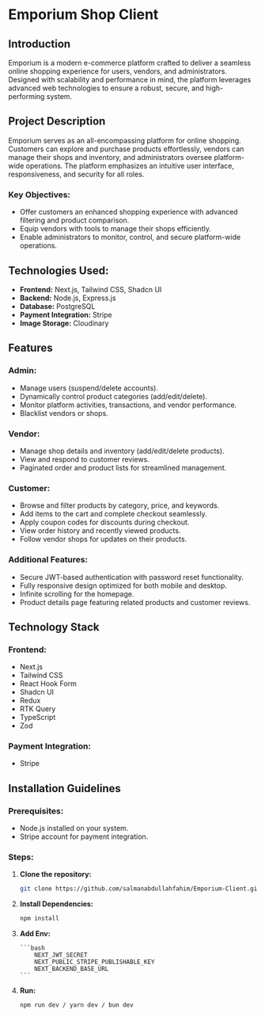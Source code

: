 # Emporium Shop Client

## Introduction

Emporium is a modern e-commerce platform crafted to deliver a seamless online shopping experience for users, vendors, and administrators. Designed with scalability and performance in mind, the platform leverages advanced web technologies to ensure a robust, secure, and high-performing system.

## Project Description

Emporium serves as an all-encompassing platform for online shopping. Customers can explore and purchase products effortlessly, vendors can manage their shops and inventory, and administrators oversee platform-wide operations. The platform emphasizes an intuitive user interface, responsiveness, and security for all roles.

### Key Objectives:

- Offer customers an enhanced shopping experience with advanced filtering and product comparison.
- Equip vendors with tools to manage their shops efficiently.
- Enable administrators to monitor, control, and secure platform-wide operations.

## Technologies Used:

- **Frontend:** Next.js, Tailwind CSS, Shadcn UI
- **Backend:** Node.js, Express.js
- **Database:** PostgreSQL
- **Payment Integration:** Stripe
- **Image Storage:** Cloudinary

## Features

### Admin:

- Manage users (suspend/delete accounts).
- Dynamically control product categories (add/edit/delete).
- Monitor platform activities, transactions, and vendor performance.
- Blacklist vendors or shops.

### Vendor:

- Manage shop details and inventory (add/edit/delete products).
- View and respond to customer reviews.
- Paginated order and product lists for streamlined management.

### Customer:

- Browse and filter products by category, price, and keywords.
- Add items to the cart and complete checkout seamlessly.
- Apply coupon codes for discounts during checkout.
- View order history and recently viewed products.
- Follow vendor shops for updates on their products.

### Additional Features:

- Secure JWT-based authentication with password reset functionality.
- Fully responsive design optimized for both mobile and desktop.
- Infinite scrolling for the homepage.
- Product details page featuring related products and customer reviews.

## Technology Stack

### Frontend:

- Next.js
- Tailwind CSS
- React Hook Form
- Shadcn UI
- Redux
- RTK Query
- TypeScript
- Zod

### Payment Integration:

- Stripe

## Installation Guidelines

### Prerequisites:

- Node.js installed on your system.
- Stripe account for payment integration.

### Steps:

1.  **Clone the repository:**
    ```bash
    git clone https://github.com/salmanabdullahfahim/Emporium-Client.git
    ```
2.  **Install Dependencies:**
    ```bash
    npm install
    ```
3.  **Add Env:**

        ```bash
            NEXT_JWT_SECRET
            NEXT_PUBLIC_STRIPE_PUBLISHABLE_KEY
            NEXT_BACKEND_BASE_URL
        ```

4.  **Run:**
    ```bash
    npm run dev / yarn dev / bun dev
    ```
